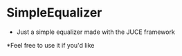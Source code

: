 # SimpleEqualizer

* Just a simple equalizer made with the JUCE framework

*Feel free to use it if you'd like

